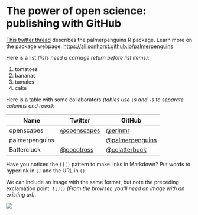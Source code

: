 # The power of open science: publishing with GitHub

[This twitter thread](https://twitter.com/allison_horst/status/1287772985630191617) describes the palmerpenguins R package. 
Learn more on the package webpage: <https://allisonhorst.github.io/palmerpenguins>

Here is a list *(lists need a carriage return before list items):*

1. tomatoes
1. bananas
1. tamales
1. cake


Here is a table with some collaborators *(tables use `|`s and `-`s to separate columns and rows)*:


Name | Twitter | GitHub
-----|---------|--------
openscapes | [@openscapes](https://twitter.com/openscapes) | [@erinmr](https://github.com/openscapes)
palmerpenguins |  | [@palmerpenguins](https://github.com/allisonhorst/palmerpenguins)
Battercluck | [@cocotross](https://twitter.com/cocotross) | [@cclatterbuck](https://github.com/cclatterbuck)

Have you noticed the `[]()` pattern to make links in Markdown? Put words to hyperlink in `[]` and the URL in `()`. 

We can include an image with the same format, but note the preceding exclamation point: `![]()` *(From the browser, you'll need an image with an existing url).* 

![](https://octodex.github.com/images/labtocat.png)
